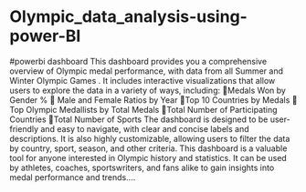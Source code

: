 # Olympic_data_analysis-using-power-BI
#powerbi dashboard
 This dashboard provides you a comprehensive overview of Olympic medal performance, with data from all Summer and Winter Olympic Games . It includes interactive visualizations that allow users to explore the data in a variety of ways, including:
 🔹Medals Won by Gender % 
 🔹 Male and Female Ratios by Year 
 🔹Top 10 Countries by Medals 
 🔹 Top Olympic Medallists by Total Medals 
 🔹Total Number of Participating Countries 
 🔹Total Number of Sports 
 The dashboard is designed to be user-friendly and easy to navigate, with clear and concise labels and descriptions. It is also highly customizable, allowing users to filter the data by country, sport, season, and other criteria.
 This dashboard is a valuable tool for anyone interested in Olympic history and statistics. It can be used by athletes, coaches, sportswriters, and fans alike to gain insights into medal performance and trends....
